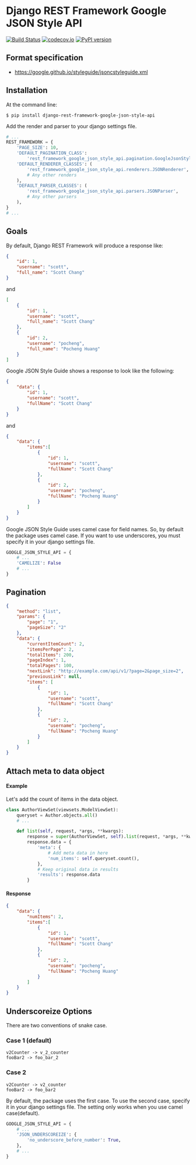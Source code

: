 # Django REST Framework Google JSON Style API

[![Build Status](https://travis-ci.com/Envive/django-rest-framework-google-json-style-api.svg?branch=master)](https://travis-ci.com/Envive/django-rest-framework-google-json-style-api) 
[![codecov.io](https://codecov.io/github/envive/django-rest-framework-google-json-style-api/coverage.svg?branch=master)](https://codecov.io/github/envive/django-rest-framework-google-json-style-api)
[![PyPI version](https://badge.fury.io/py/django-rest-framework-google-json-style-api.svg)](https://badge.fury.io/py/django-rest-framework-google-json-style-api)

## Format specification
- https://google.github.io/styleguide/jsoncstyleguide.xml

## Installation

At the command line:

```
$ pip install django-rest-framework-google-json-style-api
```

Add the render and parser to your django settings file.

```python
# ...
REST_FRAMEWORK = {
    'PAGE_SIZE': 10,
    'DEFAULT_PAGINATION_CLASS': 
        'rest_framework_google_json_style_api.pagination.GoogleJsonStylePageNumberPagination',
    'DEFAULT_RENDERER_CLASSES': (
        'rest_framework_google_json_style_api.renderers.JSONRenderer',
        # Any other renders
    ),
    'DEFAULT_PARSER_CLASSES': (
        'rest_framework_google_json_style_api.parsers.JSONParser',
        # Any other parsers
    ),
}
# ...
```

## Goals
By default, Django REST Framework will produce a response like:

```json
{
    "id": 1,
    "username": "scott",
    "full_name": "Scott Chang"
}
```

and

```json
[
    {
        "id": 1,
        "username": "scott",
        "full_name": "Scott Chang"
    },
    {
        "id": 2,
        "username": "pocheng",
        "full_name": "Pocheng Huang"
    }
]
```

Google JSON Style Guide shows a response to look like the following:

```json
{
    "data": {
        "id": 1,
        "username": "scott",
        "fullName": "Scott Chang"
    }
}
```

and

```json
{
    "data": {
        "items":[
            {
                "id": 1,
                "username": "scott",
                "fullName": "Scott Chang"
            },
            {
                "id": 2,
                "username": "pocheng",
                "fullName": "Pocheng Huang"
            }
        ]
    }
}
```

Google JSON Style Guide uses camel case for field names. So, by default the package uses camel case.
If you want to use underscores, you must specify it in your django settings file.

```python
GOOGLE_JSON_STYLE_API = {
    # ...
    'CAMELIZE': False
    # ...
}
```

## Pagination
```json
{
    "method": "list",
    "params": {
        "page": "1",
        "pageSize": "2"
    },
    "data": {
        "currentItemCount": 2,
        "itemsPerPage": 2,
        "totalItems": 200,
        "pageIndex": 1,
        "totalPages": 100,
        "nextLink": "http://example.com/api/v1/?page=2&page_size=2",
        "previousLink": null,
        "items": [
            {
                "id": 1,
                "username": "scott",
                "fullName": "Scott Chang"
            },
            {
                "id": 2,
                "username": "pocheng",
                "fullName": "Pocheng Huang"
            }
        ]
    }
}
```

## Attach meta to data object

#### Example
Let's add the count of items in the data object.

```python
class AuthorViewSet(viewsets.ModelViewSet):
    queryset = Author.objects.all()
    # ...

    def list(self, request, *args, **kwargs):
        response = super(AuthorViewSet, self).list(request, *args, **kwargs)
        response.data = {
            'meta': {
                # Add meta data in here
                'num_items': self.queryset.count(),
            },
            # Keep original data in results
            'results': response.data
        }
```

#### Response

```json
{
    "data": {
        "numItems": 2,
        "items":[
            {
                "id": 1,
                "username": "scott",
                "fullName": "Scott Chang"
            },
            {
                "id": 2,
                "username": "pocheng",
                "fullName": "Pocheng Huang"
            }
        ]
    }
}
```


## Underscoreize Options
There are two conventions of snake case.

### Case 1 (default)
```
v2Counter -> v_2_counter
fooBar2 -> foo_bar_2
```

### Case 2
```
v2Counter -> v2_counter
fooBar2 -> foo_bar2
```

By default, the package uses the first case. To use the second case, specify it in your django settings file. The setting only works when you use camel case(default).

```python
GOOGLE_JSON_STYLE_API = {
    # ...
    'JSON_UNDERSCOREIZE': {
        'no_underscore_before_number': True,
    },
    # ...
}
```

